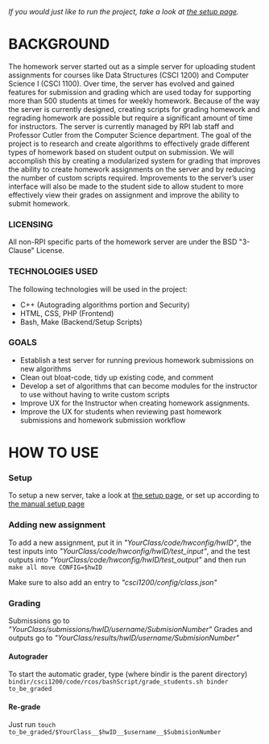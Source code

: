_If you would just like to run the project, take a look at [the setup page](https://github.com/JFrei86/HWserver/wiki/Setup)._

# BACKGROUND
The homework server started out as a simple server for uploading student assignments for courses like Data Structures (CSCI 1200) and Computer Science I (CSCI 1100). Over time, the server has evolved and gained features for submission and grading which are used today for supporting more than 500 students at times for weekly homework. Because of the way the server is currently designed, creating scripts for grading homework and regrading homework are possible but require a significant amount of time for instructors. The server is currently managed by RPI lab staff and Professor Cutler from the Computer Science department. The goal of the project is to research and create algorithms to effectively grade different types of homework based on student output on submission. We will accomplish this by creating a modularized system for grading that improves the ability to create homework assignments on the server and by reducing the number of custom scripts required. Improvements to the server’s user interface will also be made to the student side to allow student to more effectively view their grades on assignment and improve the ability to submit homework.

### LICENSING
All non-RPI specific parts of the homework server are under the BSD "3-Clause" License.

### TECHNOLOGIES USED
The following technologies will be used in the project:
*	C++ (Autograding algorithms portion and Security)
*	HTML, CSS, PHP (Frontend)
* 	Bash, Make (Backend/Setup Scripts)

### GOALS
*	Establish a test server for running previous homework submissions on new algorithms
*	Clean out bloat-code, tidy up existing code, and comment
*	Develop a set of algorithms that can become modules for the instructor to use without having to write custom scripts
*	Improve UX for the Instructor when creating homework assignments.
*	Improve the UX for students when reviewing past homework submissions and homework submission workflow

# HOW TO USE
### Setup
To setup a new server, take a look at [the setup page](https://github.com/JFrei86/HWserver/wiki/Setup), or set up according to [the manual setup page](https://github.com/JFrei86/HWserver/wiki/Manual-Setup)

### Adding new assignment
To add a new assignment, put it in _"$YourClass/code/hwconfig/$hwID"_, the test inputs into _"$YourClass/code/hwconfig/$hwID/test_input"_, and the test outputs into _"$YourClass/code/hwconfig/$hwID/test_output"_ and then run ```make all move CONFIG=$hwID```

Make sure to also add an entry to _"csci1200/config/class.json"_

### Grading
Submissions go to _"$YourClass/submissions/$hwID/$username/$SubmisionNumber"_
Grades and outputs go to _"$YourClass/results/$hwID/$username/$SubmisionNumber"_

#### Autograder
To start the automatic grader, type (where bindir is the parent directory) ```bindir/csci1200/code/rcos/bashScript/grade_students.sh binder to_be_graded```

#### Re-grade
Just run ```touch to_be_graded/$YourClass__$hwID__$username__$SubmisionNumber```
